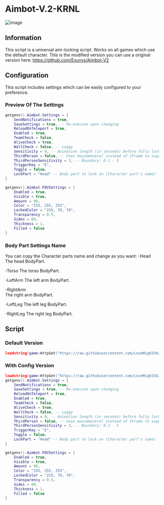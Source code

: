 # Aimbot-V.2-KRNL
![image](https://user-images.githubusercontent.com/83071353/198825626-0e56ed9d-25b4-46f9-9b5b-aeda6a1b99ef.png)

## Information
This script is a universal aim-locking script. Works on all games which use the default character. This is the modified version you can use a original version here: https://github.com/Exunys/Aimbot-V2

## Configuration
This script includes settings which can be easily configured to your preference.
### Preview Of The Settings
```lua
getgenv().Aimbot.Settings = {
    SendNotifications = true,
    SaveSettings = true, -- Re-execute upon changing
    ReloadOnTeleport = true,
    Enabled = true,
    TeamCheck = false,
    AliveCheck = true,
    WallCheck = false, -- Laggy
    Sensitivity = 0, -- Animation length (in seconds) before fully locking onto target
    ThirdPerson = false, -- Uses mousemoverel instead of CFrame to support locking in third person (could be choppy)
    ThirdPersonSensitivity = 3, -- Boundary: 0.1 - 5
    TriggerKey = "E",
    Toggle = false,
    LockPart = "Head" -- Body part to lock on (Character part's name)
}

getgenv().Aimbot.FOVSettings = {
    Enabled = true,
    Visible = true,
    Amount = 90,
    Color = "255, 255, 255",
    LockedColor = "255, 70, 70",
    Transparency = 0.5,
    Sides = 60,
    Thickness = 1,
    Filled = false
}
```
### Body Part Settings Name
You can copy the Character parts name
and change as you want:
-Head
The head BodyPart.

-Torso
The torso BodyPart.

-LeftArm
The left arm BodyPart.

-RightArm	
The right arm BodyPart.

-LeftLeg
The left leg BodyPart.

-RightLeg
The right leg BodyPart.
## Script
### Default Version
```lua
loadstring(game:HttpGet("https://raw.githubusercontent.com/LoveMig6334/Aimbot-V.2-KRNL/main/Resources/Scripts/main.lua"))()
```
### With Config Version
```lua
loadstring(game:HttpGet("https://raw.githubusercontent.com/LoveMig6334/Aimbot-V.2-KRNL/main/Resources/Scripts/main.lua"))()
getgenv().Aimbot.Settings = {
    SendNotifications = true,
    SaveSettings = true, -- Re-execute upon changing
    ReloadOnTeleport = true,
    Enabled = true,
    TeamCheck = false,
    AliveCheck = true,
    WallCheck = false, -- Laggy
    Sensitivity = 0, -- Animation length (in seconds) before fully locking onto target
    ThirdPerson = false, -- Uses mousemoverel instead of CFrame to support locking in third person (could be choppy)
    ThirdPersonSensitivity = 3, -- Boundary: 0.1 - 5
    TriggerKey = "E",
    Toggle = false,
    LockPart = "Head" -- Body part to lock on (Character part's name)
}

getgenv().Aimbot.FOVSettings = {
    Enabled = true,
    Visible = true,
    Amount = 90,
    Color = "255, 255, 255",
    LockedColor = "255, 70, 70",
    Transparency = 0.5,
    Sides = 60,
    Thickness = 1,
    Filled = false
}
```
